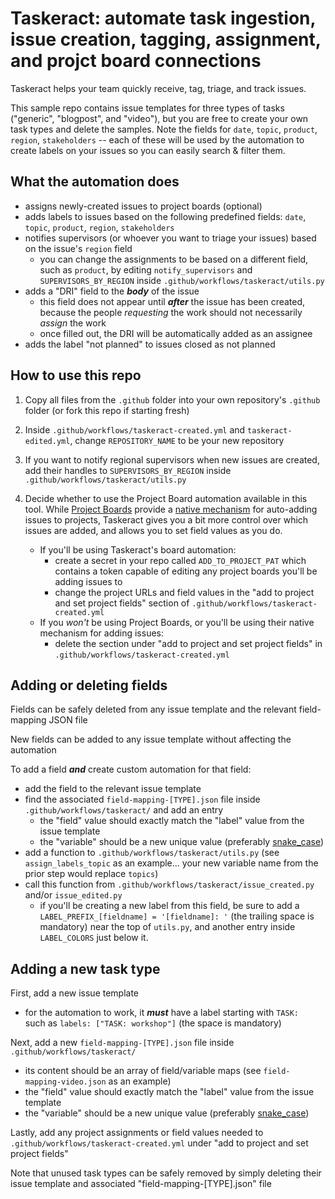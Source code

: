 # Taskeract: automate task ingestion, issue creation, tagging, assignment, and projct board connections

Taskeract helps your team quickly receive, tag, triage, and track issues.

This sample repo contains issue templates for three types of tasks ("generic", "blogpost", and "video"), but you are free to create your own task types and delete the samples. Note the fields for `date`, `topic`, `product`, `region`, `stakeholders` -- each of these will be used by the automation to create labels on your issues so you can easily search & filter them.

## What the automation does

- assigns newly-created issues to project boards (optional)
- adds labels to issues based on the following predefined fields: `date`, `topic`, `product`, `region`, `stakeholders`
- notifies supervisors (or whoever you want to triage your issues) based on the issue's `region` field
  - you can change the assignments to be based on a different field, such as `product`, by editing `notify_supervisors` and `SUPERVISORS_BY_REGION` inside `.github/workflows/taskeract/utils.py`
- adds a "DRI" field to the **_body_** of the issue
  - this field does not appear until **_after_** the issue has been created, because the people _requesting_ the work should not necessarily _assign_ the work
  - once filled out, the DRI will be automatically added as an assignee
- adds the label "not planned" to issues closed as not planned

## How to use this repo

1. Copy all files from the `.github` folder into your own repository's `.github` folder (or fork this repo if starting fresh)

2. Inside `.github/workflows/taskeract-created.yml` and `taskeract-edited.yml`, change `REPOSITORY_NAME` to be your new repository

3. If you want to notify regional supervisors when new issues are created, add their handles to `SUPERVISORS_BY_REGION` inside `.github/workflows/taskeract/utils.py`

4. Decide whether to use the Project Board automation available in this tool. While [Project Boards](https://docs.github.com/en/issues/planning-and-tracking-with-projects) provide a [native mechanism](https://docs.github.com/en/issues/planning-and-tracking-with-projects/automating-your-project/adding-items-automatically) for auto-adding issues to projects, Taskeract gives you a bit more control over which issues are added, and allows you to set field values as you do.
    - If you'll be using Taskeract's board automation:
      - create a secret in your repo called `ADD_TO_PROJECT_PAT` which contains a token capable of editing any project boards you'll be adding issues to
      - change the project URLs and field values in the "add to project and set project fields" section of `.github/workflows/taskeract-created.yml`
    - If you _won't_ be using Project Boards, or you'll be using their native mechanism for adding issues:
      - delete the section under "add to project and set project fields" in `.github/workflows/taskeract-created.yml`

## Adding or deleting fields

Fields can be safely deleted from any issue template and the relevant field-mapping JSON file

New fields can be added to any issue template without affecting the automation

To add a field **_and_** create custom automation for that field:

- add the field to the relevant issue template
- find the associated `field-mapping-[TYPE].json` file inside `.github/workflows/taskeract/` and add an entry
  - the "field" value should exactly match the "label" value from the issue template
  - the "variable" should be a new unique value (preferably [snake_case](https://en.wikipedia.org/wiki/Snake_case))
- add a function to `.github/workflows/taskeract/utils.py` (see `assign_labels_topic` as an example... your new variable name from the prior step would replace `topics`)
- call this function from `.github/workflows/taskeract/issue_created.py` and/or `issue_edited.py`
  - if you'll be creating a new label from this field, be sure to add a `LABEL_PREFIX_[fieldname] = '[fieldname]: '` (the trailing space is mandatory) near the top of `utils.py`, and another entry inside `LABEL_COLORS` just below it.

## Adding a new task type

First, add a new issue template

- for the automation to work, it **_must_** have a label starting with `TASK: ` such as `labels: ["TASK: workshop"]` (the space is mandatory)

Next, add a new `field-mapping-[TYPE].json` file inside `.github/workflows/taskeract/`

- its content should be an array of field/variable maps (see `field-mapping-video.json` as an example)
- the "field" value should exactly match the "label" value from the issue template
- the "variable" should be a new unique value (preferably [snake_case](https://en.wikipedia.org/wiki/Snake_case))

Lastly, add any project assignments or field values needed to `.github/workflows/taskeract-created.yml` under "add to project and set project fields"

Note that unused task types can be safely removed by simply deleting their issue template and associated "field-mapping-[TYPE].json" file
